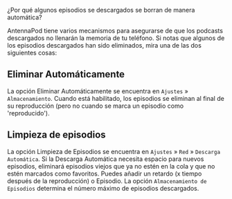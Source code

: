 ¿Por qué algunos episodios se descargados se borran de manera automática?

AntennaPod tiene varios mecanismos para asegurarse de que los podcasts
descargados no llenarán la memoria de tu teléfono. Si notas que algunos de los
episodios descargados han sido eliminados, mira una de las dos siguientes cosas:

## Eliminar Automáticamente

La opción Eliminar Automáticamente se encuentra en `Ajustes` » `Almacenamiento`.
Cuando está habilitado, los episodios se eliminan al final de su reproducción
(pero no cuando se marca un episodio como 'reproducido').

## Limpieza de episodios

La opción Limpieza de Episodios se encuentra en `Ajustes` » `Red` »
`Descarga Automática`. Si la Descarga Automática necesita espacio para nuevos
episodios, eliminará episodios viejos que ya no estén en la cola y que no estén
marcados como favoritos. Puedes añadir un retardo (x tiempo después de la
reproducción) o Episodio. La opción `Almacenamiento de Episodios` determina el
número máximo de episodios descargados.

